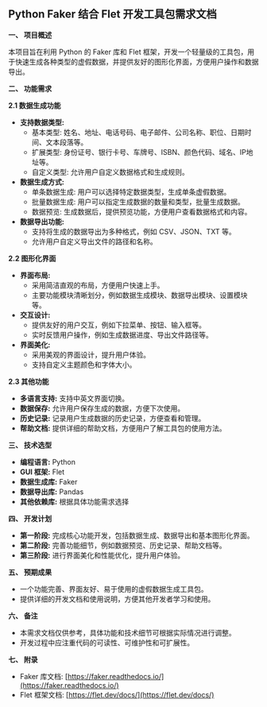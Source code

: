 ## Python Faker 结合 Flet 开发工具包需求文档

**一、 项目概述**

本项目旨在利用 Python 的 Faker 库和 Flet 框架，开发一个轻量级的工具包，用于快速生成各种类型的虚假数据，并提供友好的图形化界面，方便用户操作和数据导出。

**二、 功能需求**

**2.1 数据生成功能**

* **支持数据类型:** 
    * 基本类型: 姓名、地址、电话号码、电子邮件、公司名称、职位、日期时间、文本段落等。
    * 扩展类型: 身份证号、银行卡号、车牌号、ISBN、颜色代码、域名、IP地址等。
    * 自定义类型: 允许用户自定义数据格式和生成规则。
* **数据生成方式:**
    * 单条数据生成: 用户可以选择特定数据类型，生成单条虚假数据。
    * 批量数据生成: 用户可以指定生成数据的数量和类型，批量生成数据。
    * 数据预览: 生成数据后，提供预览功能，方便用户查看数据格式和内容。
* **数据导出功能:**
    * 支持将生成的数据导出为多种格式，例如 CSV、JSON、TXT 等。
    * 允许用户自定义导出文件的路径和名称。

**2.2 图形化界面**

* **界面布局:**
    * 采用简洁直观的布局，方便用户快速上手。
    * 主要功能模块清晰划分，例如数据生成模块、数据导出模块、设置模块等。
* **交互设计:**
    * 提供友好的用户交互，例如下拉菜单、按钮、输入框等。
    * 实时反馈用户操作，例如生成数据进度、导出文件路径等。
* **界面美化:**
    * 采用美观的界面设计，提升用户体验。
    * 支持自定义主题颜色和字体大小。

**2.3 其他功能**

* **多语言支持:** 支持中英文界面切换。
* **数据保存:** 允许用户保存生成的数据，方便下次使用。
* **历史记录:** 记录用户生成数据的历史记录，方便查看和管理。
* **帮助文档:** 提供详细的帮助文档，方便用户了解工具包的使用方法。

**三、 技术选型**

* **编程语言:** Python
* **GUI 框架:** Flet
* **数据生成库:** Faker
* **数据导出库:** Pandas
* **其他依赖库:** 根据具体功能需求选择

**四、 开发计划**

* **第一阶段:** 完成核心功能开发，包括数据生成、数据导出和基本图形化界面。
* **第二阶段:** 完善功能细节，例如数据预览、历史记录、帮助文档等。
* **第三阶段:** 进行界面美化和性能优化，提升用户体验。

**五、 预期成果**

* 一个功能完善、界面友好、易于使用的虚假数据生成工具包。
* 提供详细的开发文档和使用说明，方便其他开发者学习和使用。

**六、 备注**

* 本需求文档仅供参考，具体功能和技术细节可根据实际情况进行调整。
* 开发过程中应注重代码的可读性、可维护性和可扩展性。

**七、 附录**

* Faker 库文档: [https://faker.readthedocs.io/](https://faker.readthedocs.io/)
* Flet 框架文档: [https://flet.dev/docs/](https://flet.dev/docs/)